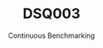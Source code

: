 ---
layout: docu
title: DSQ003
subtitle: Continuous Benchmarking
selected: TPC-DS
expanded: Benchmarking
benchmark: /individual_results/DSQ003.html
---